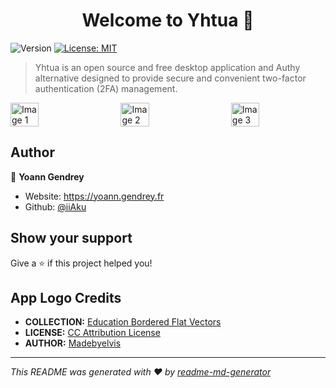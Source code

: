 <h1 align="center">Welcome to Yhtua 👋</h1>
<p>
  <img alt="Version" src="https://img.shields.io/badge/version-1.0.0-blue.svg?cacheSeconds=2592000" />
  <a href="#" target="_blank">
    <img alt="License: MIT" src="https://img.shields.io/badge/License-MIT-yellow.svg" />
  </a>
</p>

> Yhtua is an open source and free desktop application and Authy alternative designed to provide secure and convenient two-factor authentication (2FA) management.

<div style="display: flex; justify-content: space-between;">
  <img src="https://github.com/iiAku/Yhtua/assets/21042952/cd9da689-2e3c-4412-8a3f-08c662874948" alt="Image 1" style="width: 30%;">
  <img src="https://github.com/iiAku/Yhtua/assets/21042952/e48e4fe1-49c0-476e-bef3-82e4994c9c78" alt="Image 2" style="width: 30%;">
  <img src="https://github.com/iiAku/Yhtua/assets/21042952/d267da58-1684-4f1a-bd89-ebaa7719195e" alt="Image 3" style="width: 30%;">
</div>

## Author

👤 **Yoann Gendrey**

- Website: https://yoann.gendrey.fr
- Github: [@iiAku](https://github.com/iiAku)

## Show your support

Give a ⭐️ if this project helped you!

## App Logo Credits

- **COLLECTION:** [Education Bordered Flat Vectors](https://www.svgrepo.com/collection/education-bordered-flat-vectors/)
- **LICENSE:** [CC Attribution License](https://www.svgrepo.com/page/licensing/#CC%20Attribution)
- **AUTHOR:** [Madebyelvis](https://www.svgrepo.com/author/Madebyelvis/)

---

_This README was generated with ❤️ by [readme-md-generator](https://github.com/kefranabg/readme-md-generator)_
